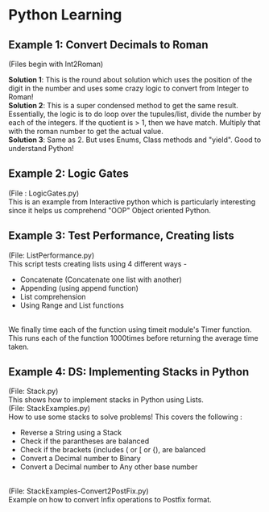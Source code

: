 # **Python Learning**
## Example 1: **Convert Decimals to Roman**
(Files begin with Int2Roman) <br />

**Solution 1**: This is the round about solution which uses the position of the digit in the number and uses some crazy logic to convert from Integer to Roman! <br />
**Solution 2**: This is a super condensed method to get the same result. Essentially, the logic is to do loop over the tupules/list, divide the number by each of the integers. If the quotient is > 1, then we have match. Multiply that with the roman number to get the actual value. <br />
**Solution 3**: Same as 2. But uses Enums, Class methods and "yield". Good to understand Python!
<br />
## Example 2: **Logic Gates**
(File : LogicGates.py) <br />
This is an example from Interactive python which is particularly interesting since it helps us comprehend "OOP" Object oriented Python.
<br />
## Example 3: **Test Performance, Creating lists**
(File: ListPerformance.py) <br />
This script tests creating lists using 4 different ways - <br />
* Concatenate (Concatenate one list with another)
* Appending (using append function)
* List comprehension
* Using Range and List functions
<br />
We finally time each of the function using timeit module's Timer function. This runs each of the function 1000times before returning the average time taken.
<br />

## Example 4: DS: Implementing Stacks in Python
(File: Stack.py)<br />
This shows how to implement stacks in Python using Lists.<br />
(File: StackExamples.py)<br />
How to use some stacks to solve problems! This covers the following :<br />
* Reverse a String using a Stack
* Check if the parantheses are balanced
* Check if the brackets (includes ( or [ or {), are balanced
* Convert a Decimal number to Binary
* Convert a Decimal number to Any other base number
<br />
(File: StackExamples-Convert2PostFix.py)<br />
Example on how to convert Infix operations to Postfix format.
